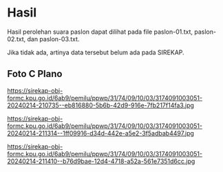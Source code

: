 # Hasil

Hasil perolehan suara paslon dapat dilihat pada file paslon-01.txt, paslon-02.txt, dan paslon-03.txt.

Jika tidak ada, artinya data tersebut belum ada pada SIREKAP.

## Foto C Plano

https://sirekap-obj-formc.kpu.go.id/6ab9/pemilu/ppwp/31/74/09/10/03/3174091003051-20240214-210735--eb816880-5b6b-42d9-916e-7fb217f14fa3.jpg

https://sirekap-obj-formc.kpu.go.id/6ab9/pemilu/ppwp/31/74/09/10/03/3174091003051-20240214-211314--1ff09916-d34d-442e-a5e2-3f5adbab4497.jpg

https://sirekap-obj-formc.kpu.go.id/6ab9/pemilu/ppwp/31/74/09/10/03/3174091003051-20240214-211410--b76d9bae-12d4-4718-a52a-561e7351d6cc.jpg

